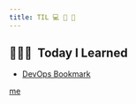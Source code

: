 ```yaml
---
title: TIL 💻 📸 🎯
---
```


## 👨🏻‍💻 &nbsp;Today I Learned

- [DevOps Bookmark](https://www.devopsbookmarks.org/)

[me](https://ductn.info/about)
